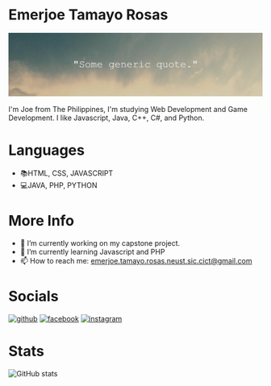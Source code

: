 # Emerjoe Tamayo Rosas

![<hr>](https://github.com/RE-Tamayo/RE-Tamayo/blob/a5c33dd4073e52ca2204f3937f50fd843b9aad5c/_Some_generic_quote._.png)

I'm Joe from The Philippines, I'm studying Web Development and Game Development. I like Javascript, Java, C++, C#, and Python.

# Languages
 - 📚HTML, CSS, JAVASCRIPT
 - 💻JAVA, PHP, PYTHON

# More Info
 - 🔭 I’m currently working on my capstone project. 
 - 🌱 I’m currently learning Javascript and PHP 
 - 📫 How to reach me: emerjoe.tamayo.rosas.neust.sic.cict@gmail.com 

# Socials
[<img src='https://cdn.jsdelivr.net/npm/simple-icons@3.0.1/icons/github.svg' alt='github' height='40'>](https://github.com/RE-Tamayo)  [<img src='https://cdn.jsdelivr.net/npm/simple-icons@3.0.1/icons/facebook.svg' alt='facebook' height='40'>](https://www.facebook.com/EmerjoeRosas)  [<img src='https://cdn.jsdelivr.net/npm/simple-icons@3.0.1/icons/instagram.svg' alt='instagram' height='40'>](https://www.instagram.com/RE_Tamayo/) 

# Stats
![GitHub stats](https://github-readme-stats.vercel.app/api?username=RE-Tamayo&show_icons=true)  

